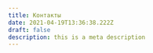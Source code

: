 ```yaml
---
title: Контакты
date: 2021-04-19T13:36:38.222Z
draft: false
description: this is a meta description
---
```

